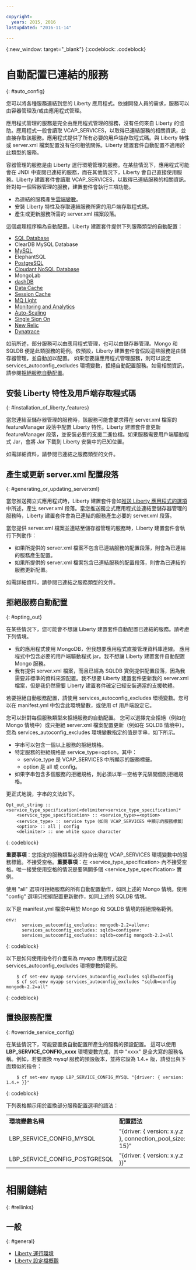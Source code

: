```yaml
---

copyright:
  years: 2015, 2016
lastupdated: "2016-11-14"

---
```


{:new_window: target="_blank"}
{:codeblock: .codeblock}


# 自動配置已連結的服務
{: #auto_config}

您可以將各種服務連結到您的 Liberty 應用程式。依據開發人員的需求，服務可以由容器管理及/或由應用程式管理。

應用程式管理的服務是完全由應用程式管理的服務，沒有任何來自 Liberty 的協助。應用程式一般會讀取 VCAP_SERVICES，以取得已連結服務的相關資訊，並直接存取該服務。應用程式提供了所有必要的用戶端存取程式碼。與 Liberty 特性或 server.xml 檔案配置沒有任何相依關係。Liberty 建置套件自動配置不適用於此類型的服務。


容器管理的服務是由 Liberty 運行環境管理的服務。在某些情況下，應用程式可能會在 JNDI 中查閱已連結的服務，而在其他情況下，Liberty 會自己直接使用服務。Liberty 建置套件會讀取 VCAP_SERVICES，以取得已連結服務的相關資訊。針對每一個容器管理的服務，建置套件會執行三項功能。

* 為連結的服務產生[雲端變數](optionsForPushing.html#accessing_info_of_bound_services)。
* 安裝 Liberty 特性及存取連結服務所需的用戶端存取程式碼。
* 產生或更新服務所需的 server.xml 檔案段落。

這個處理程序稱為自動配置。Liberty 建置套件提供下列服務類型的自動配置：

* [SQL Database](/docs/services/SQLDB/index.html#SQLDB)
* ClearDB MySQL Database
* [MySQL](/docs/services/MySQL/index.html#MySQL)
* ElephantSQL
* [PostgreSQL](/docs/services/PostgreSQL/index.html#PostgreSQL)
* [Cloudant NoSQL Database](/docs/services/Cloudant/index.html#Cloudant)
* MongoLab
* [dashDB](/docs/services/dashDB/index.html#dashDB)
* [Data Cache](/docs/services/DataCache/index.html#data_cache)
* [Session Cache](/docs/services/SessionCache/index.html#session_cache)
* [MQ Light](/docs/services/MQLight/index.html#mqlight010)
* [Monitoring and Analytics](/docs/services/monana/index.html#gettingstartedtemplate)
* [Auto-Scaling](/docs/services/Auto-Scaling/index.html#autoscaling)
* [Single Sign On](/docs/services/SingleSignOn/index.html#sso_gettingstarted)
* [New Relic](newRelic.html)
* [Dynatrace](dynatrace.html)

如前所述，部分服務可以由應用程式管理，也可以由儲存器管理。Mongo 和 SQLDB 便是此類服務的範例。依預設，Liberty 建置套件會假設這些服務是由儲存器管理，並自動加以配置。
如果您要讓應用程式管理服務，則可以設定 services_autoconfig_excludes 環境變數，拒絕自動配置服務。如需相關資訊，請參閱[拒絕服務自動配置](autoConfig.html#opting_out)。

## 安裝 Liberty 特性及用戶端存取程式碼
{: #installation_of_liberty_features}

當您連結至儲存器管理的服務時，該服務可能會要求得在 server.xml 檔案的 featureManager 段落中配置 Liberty 特性。Liberty 建置套件會更新 featureManager 段落，並安裝必要的支援二進位檔。如果服務需要用戶端驅動程式 Jar，會將 Jar 下載到 Liberty 安裝中的已知位置。

如需詳細資料，請參閱已連結之服務類型的文件。

## 產生或更新 server.xml 配置段落
{: #generating_or_updating_serverxml}

當您推送獨立式應用程式時，Liberty 建置套件會如[推送 Liberty 應用程式的選項](optionsForPushing.html#options_for_pushing)中所述，產生 server.xml 段落。當您推送獨立式應用程式並連結至儲存器管理的服務時，Liberty 建置套件會為已連結的服務產生必要的 server.xml 段落。

當您提供 server.xml 檔案並連結至儲存器管理的服務時，Liberty 建置套件會執行下列動作：

* 如果所提供的 server.xml 檔案不包含已連結服務的配置段落，則會為已連結的服務產生配置。
* 如果所提供的 server.xml 檔案包含已連結服務的配置段落，則會為已連結的服務更新配置。

如需詳細資料，請參閱已連結之服務類型的文件。

## 拒絕服務自動配置
{: #opting_out}

在某些情況下，您可能會不想讓 Liberty 建置套件自動配置已連結的服務。請考慮下列情境。

* 我的應用程式使用 MongoDB，但我想要應用程式直接管理資料庫連線。
應用程式中包含必要的用戶端驅動程式 jar。我不想讓 Liberty 建置套件自動配置 Mongo 服務。
* 我有提供 server.xml 檔案，而且已經為 SQLDB 實例提供配置段落，因為我需要非標準的資料來源配置。我不想要 Liberty 建置套件更新我的 server.xml 檔案，但是我仍然需要 Liberty 建置套件確定已經安裝適當的支援軟體。

若要拒絕自動服務配置，請使用 services_autoconfig_excludes 環境變數。您可以在 manifest.yml 中包含此環境變數，或使用 cf 用戶端設定它。

您可以針對每個服務類型來拒絕服務的自動配置。
您可以選擇完全拒絕（例如在 Mongo 情境中）或只拒絕 server.xml 檔案配置更新（例如在 SQLDB 情境中）。您為 services_autoconfig_excludes 環境變數指定的值是字串，如下所示。

* 字串可以包含一個以上服務的拒絕規格。
* 特定服務的拒絕規格是 service_type=option，其中：
  * service_type 是 VCAP_SERVICES 中所顯示的服務標籤。
  * option 是 all 或 config。
* 如果字串包含多個服務的拒絕規格，則必須以單一空格字元隔開個別拒絕規格。

更正式地說，字串的文法如下。

```
Opt_out_string :: <service_type_specification[<delimiter>service_type_specification]*
    <service_type_specification> :: <service_type>=<option>
    <service_type> :: service type（如同 VCAP_SERVICES 中顯示的服務標籤）
    <option> :: all | config
    <delimiter> :: one white space character
```
{: codeblock}

**重要事項**：您指定的服務類型必須符合出現在 VCAP_SERVICES 環境變數中的服務標籤。不接受空格。**重要事項**：在 <service_type_specification> 內不接受空格。唯一接受使用空格的情況是要隔開多個 <service_type_specification> 實例。

使用 "all" 選項可拒絕服務的所有自動配置動作，如同上述的 Mongo 情境。使用 "config" 選項只拒絕配置更新動作，如同上述的 SQLDB 情境。

以下是 manifest.yml 檔案中用於 Mongo 和 SQLDB 情境的拒絕規格範例。

```
env:
      services_autoconfig_excludes: mongodb-2.2=allenv:
      services_autoconfig_excludes: sqldb=configenv:
      services_autoconfig_excludes: sqldb=config mongodb-2.2=all
```
{: codeblock}

以下是如何使用指令行介面來為 myapp 應用程式設定 services_autoconfig_excludes 環境變數的範例。

```
    $ cf set-env myapp services_autoconfig_excludes sqldb=config
    $ cf set-env myapp services_autoconfig_excludes "sqldb=config mongodb-2.2=all"
```
{: codeblock}

## 置換服務配置
{: #override_service_config}

在某些情況下，可能要置換自動配置所產生的服務的預設配置。
這可以使用 **LBP_SERVICE_CONFIG_xxxx** 環境變數完成，其中 "xxxx" 是全大寫的服務名稱。例如，若要置換 *mysql* 服務的預設版本，並將它設為 1.4.+ 版，請發出與下面類似的指令：

```
    $ cf set-env myapp LBP_SERVICE_CONFIG_MYSQL "{driver: { version: 1.4.+ }}"
```
{: codeblock}

下列表格顯示用於置換部分服務配置選項的語法：

<table>
<tr>
<th align="left">環境變數名稱</th>
<th align="left">配置語法</th>
</tr>

<tr>
<td>LBP_SERVICE_CONFIG_MYSQL</td>
<td>"{driver: { version: x.y.z }, connection_pool_size: 15}"</td>
</tr>

<tr>
<td>LBP_SERVICE_CONFIG_POSTGRESQL</td>
<td>"{driver: { version: x.y.z }}"</td>
</tr>
</table>



# 相關鏈結
{: #rellinks}
## 一般
{: #general}
* [Liberty 運行環境](index.html)
* [Liberty 設定檔概觀](http://www-01.ibm.com/support/knowledgecenter/SSAW57_8.5.5/com.ibm.websphere.wlp.nd.doc/ae/cwlp_about.html)
